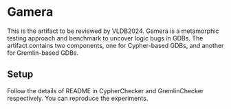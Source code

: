 # Gamera

This is the artifact to be reviewed by VLDB2024. Gamera is a metamorphic testing approach and benchmark to uncover logic bugs in GDBs. The artifact contains two components, one for Cypher-based GDBs, and another for Gremlin-based GDBs.

## Setup

Follow the details of README in CypherChecker and GremlinChecker respectively. You can reproduce the experiments.
